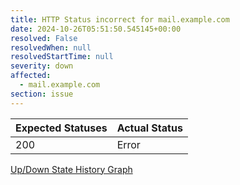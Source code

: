```yaml
---
title: HTTP Status incorrect for mail.example.com
date: 2024-10-26T05:51:50.545145+00:00
resolved: False
resolvedWhen: null
resolvedStartTime: null
severity: down
affected:
  - mail.example.com
section: issue
---
```


| Expected Statuses | Actual Status  |
|-------------------|----------------|
| 200 | Error |


[Up/Down State History Graph](mail.example.com-http.html)